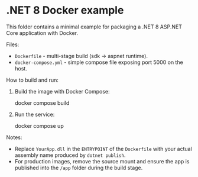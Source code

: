 # .NET 8 Docker example

This folder contains a minimal example for packaging a .NET 8 ASP.NET Core application with Docker.

Files:
- `Dockerfile` - multi-stage build (sdk -> aspnet runtime).
- `docker-compose.yml` - simple compose file exposing port 5000 on the host.

How to build and run:

1. Build the image with Docker Compose:

   docker compose build

2. Run the service:

   docker compose up

Notes:
- Replace `YourApp.dll` in the `ENTRYPOINT` of the `Dockerfile` with your actual assembly name produced by `dotnet publish`.
- For production images, remove the source mount and ensure the app is published into the `/app` folder during the build stage.
